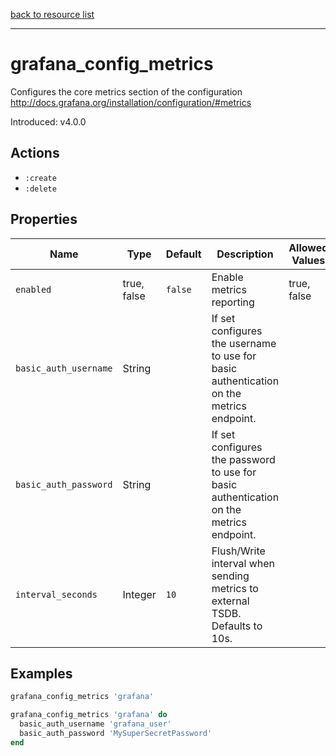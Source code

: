 [back to resource list](https://github.com/sous-chefs/grafana#resources)

---

# grafana_config_metrics

Configures the core metrics section of the configuration <http://docs.grafana.org/installation/configuration/#metrics>

Introduced: v4.0.0

## Actions

- `:create`
- `:delete`

## Properties

| Name                  | Type        | Default | Description                                                                             | Allowed Values |
| --------------------- | ----------- | ------- | --------------------------------------------------------------------------------------- | -------------- |
| `enabled`             | true, false | `false` | Enable metrics reporting                                                                | true, false    |
| `basic_auth_username` | String      |         | If set configures the username to use for basic authentication on the metrics endpoint. |                |
| `basic_auth_password` | String      |         | If set configures the password to use for basic authentication on the metrics endpoint. |                |
| `interval_seconds`    | Integer     | `10`    | Flush/Write interval when sending metrics to external TSDB. Defaults to 10s.            |                |

## Examples

```ruby
grafana_config_metrics 'grafana'
```

```ruby
grafana_config_metrics 'grafana' do
  basic_auth_username 'grafana_user'
  basic_auth_password 'MySuperSecretPassword'
end
```
